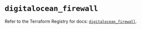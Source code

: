 # `digitalocean_firewall`

Refer to the Terraform Registry for docs: [`digitalocean_firewall`](https://registry.terraform.io/providers/digitalocean/digitalocean/2.50.0/docs/resources/firewall).
